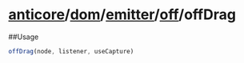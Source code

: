 # [anticore](../../../../../../#reference)/[dom](../../../#reference)/[emitter](../../#reference)/[off](../#reference)/<a name="reference">offDrag</a>

##Usage

```js
offDrag(node, listener, useCapture)
```